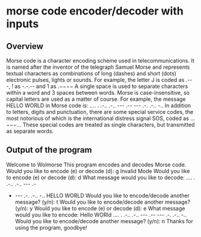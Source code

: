# morse code encoder/decoder with inputs
## Overview
Morse code is a character encoding scheme used in telecommunications. It is named after the inventor of the telegraph Samuel Morse and represents textual characters as combinations of long (dashes) and short (dots) electronic pulses, lights or sounds. For example, the letter J is coded as .---, ! as -.-.-- and 1 as .−−−− A single space is used to separate characters within a word and 3 spaces between words. Morse is case-insensitive, so capital letters are used as a matter of course. For example, the message HELLO WORLD in Morse code is: .... . .-.. .-.. --- .-- --- .-. .-.. -.. In addition to letters, digits and punctuation, there are some special service codes, the most notorious of which is the international distress signal SOS, coded as ...−−−... These special codes are treated as single characters, but transmitted as separate words.
## Output of the program
Welcome to Wolmorse
This program encodes and decodes Morse code.
Would you like to encode (e) or decode (d): g
Invalid Mode
Would you like to encode (e) or decode (d): d
What message would you like to decode: .... . .-.. .-.. --- .-
- --- .-. .-.. -..
HELLO WORLD
Would you like to encode/decode another message? (y/n): t
Would you like to encode/decode another message? (y/n): y
Would you like to encode (e) or decode (d): e
What message would you like to encode: Hello WORld
.... . .-.. .-.. --- .-- --- .-. .-.. -..
Would you like to encode/decode another message? (y/n): n
Thanks for using the program, goodbye!
